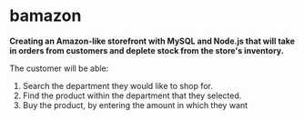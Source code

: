 # bamazon

**Creating an Amazon-like storefront with MySQL and Node.js that will take in orders from customers and deplete stock from the store's inventory.**

The customer will be able:
  1. Search the department they would like to shop for.
  2. Find the product within the department that they selected.
  3. Buy the product, by entering the amount in which they want
  
